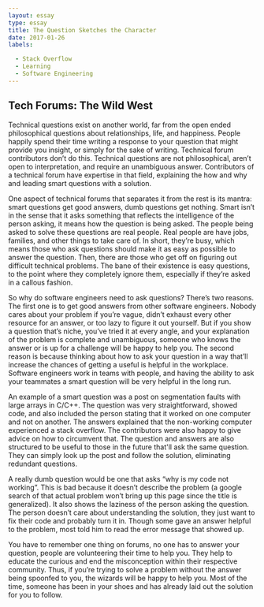```yaml
---
layout: essay
type: essay
title: The Question Sketches the Character
date: 2017-01-26
labels:

  - Stack Overflow
  - Learning
  - Software Engineering 
---
```


## Tech Forums: The Wild West

  Technical questions exist on another world, far from the open ended philosophical questions about relationships, life, and happiness. People happily spend their time writing a response to your question that might provide you insight, or simply for the sake of writing. Technical forum contributors don’t do this. Technical questions are not philosophical, aren’t open to interpretation, and require an unambiguous answer. Contributors of a technical forum have expertise in that field, explaining the how and why and leading smart questions with a solution.
  
  
  One aspect of technical forums that separates it from the rest is its mantra: smart questions get good answers, dumb questions get nothing. Smart isn’t in the sense that it asks something that reflects the intelligence of the person asking, it means how the question is being asked. The people being asked to solve these questions are real people. Real people are have jobs, families, and other things to take care of. In short, they’re busy, which means those who ask questions should make it as easy as possible to answer the question. Then, there are those who get off on figuring out difficult technical problems. The bane of their existence is easy questions, to the point where they completely ignore them, especially if they’re asked in a callous fashion.
  
  
  
  So why do software engineers need to ask questions? There’s two reasons. The first one is to get good answers from other software engineers. Nobody cares about your problem if you’re vague, didn’t exhaust every other resource for an answer, or too lazy to figure it out yourself. But if you show a question that’s niche, you’ve tried it at every angle, and your explanation of the problem is complete and unambiguous, someone who knows the answer or is up for a challenge will be happy to help you. The second reason is because thinking about how to ask your question in a way that’ll increase the chances of getting a useful is helpful in the workplace. Software engineers work in teams with people, and having the ability to ask your teammates a smart question will be very helpful in the long run.
  
  
 
  
  
  An example of a smart question was a post on segmentation faults with large arrays in C/C++. The question was very straightforward, showed code, and also included the person stating that it worked on one computer and not on another. The answers explained that the non-working computer experienced a stack overflow. The contributors were also happy to give advice on how to circumvent that. The question and answers are also structured to be useful to those in the future that'll ask the same question. They can simply look up the post and follow the solution, eliminating redundant questions. 
  
  

  
  
  A really dumb question would be one that asks “why is my code not working”. This is bad because it doesn’t describe the problem (a google search of that actual problem won’t bring up this page since the title is generalized). It also shows the laziness of the person asking the question. The person doesn’t care about understanding the solution, they just want to fix their code and probably turn it in. Though some gave an answer helpful to the problem, most told him to read the error message that showed up.
  
  
  
  
  You have to remember one thing on forums, no one has to answer your question, people are volunteering their time to help you. They help to educate the curious and end the misconception within their respective community. Thus, if you’re trying to solve a problem without the answer being spoonfed to you, the wizards will be happy to help you. Most of the time, someone has been in your shoes and has already laid out the solution for you to follow.
    



